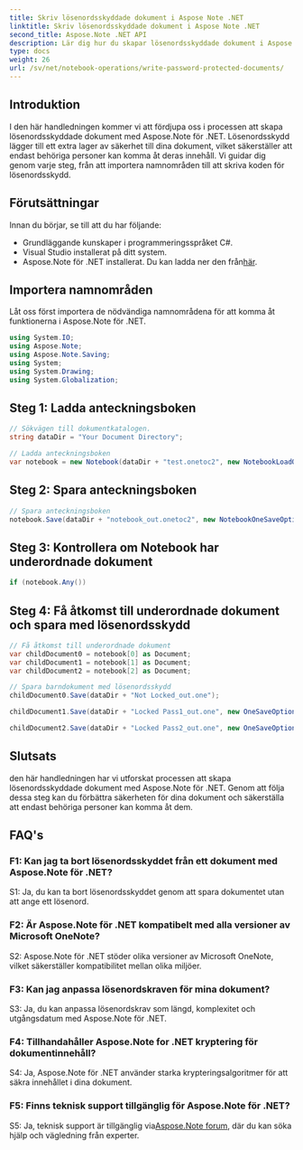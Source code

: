 ```yaml
---
title: Skriv lösenordsskyddade dokument i Aspose Note .NET
linktitle: Skriv lösenordsskyddade dokument i Aspose Note .NET
second_title: Aspose.Note .NET API
description: Lär dig hur du skapar lösenordsskyddade dokument i Aspose Note .NET för ökad säkerhet. Steg-för-steg handledning ingår.
type: docs
weight: 26
url: /sv/net/notebook-operations/write-password-protected-documents/
---
```

## Introduktion

I den här handledningen kommer vi att fördjupa oss i processen att skapa lösenordsskyddade dokument med Aspose.Note för .NET. Lösenordsskydd lägger till ett extra lager av säkerhet till dina dokument, vilket säkerställer att endast behöriga personer kan komma åt deras innehåll. Vi guidar dig genom varje steg, från att importera namnområden till att skriva koden för lösenordsskydd.

## Förutsättningar

Innan du börjar, se till att du har följande:
- Grundläggande kunskaper i programmeringsspråket C#.
- Visual Studio installerat på ditt system.
-  Aspose.Note för .NET installerat. Du kan ladda ner den från[här](https://releases.aspose.com/note/net/).

## Importera namnområden

Låt oss först importera de nödvändiga namnområdena för att komma åt funktionerna i Aspose.Note för .NET.

```csharp
using System.IO;
using Aspose.Note;
using Aspose.Note.Saving;
using System;
using System.Drawing;
using System.Globalization;
```

## Steg 1: Ladda anteckningsboken
```csharp
// Sökvägen till dokumentkatalogen.
string dataDir = "Your Document Directory";

// Ladda anteckningsboken
var notebook = new Notebook(dataDir + "test.onetoc2", new NotebookLoadOptions() { DeferredLoading = false });
```

## Steg 2: Spara anteckningsboken
```csharp
// Spara anteckningsboken
notebook.Save(dataDir + "notebook_out.onetoc2", new NotebookOneSaveOptions() { DeferredSaving = true});
```

## Steg 3: Kontrollera om Notebook har underordnade dokument
```csharp
if (notebook.Any())
```

## Steg 4: Få åtkomst till underordnade dokument och spara med lösenordsskydd
```csharp
// Få åtkomst till underordnade dokument
var childDocument0 = notebook[0] as Document;
var childDocument1 = notebook[1] as Document;
var childDocument2 = notebook[2] as Document;

// Spara barndokument med lösenordsskydd
childDocument0.Save(dataDir + "Not Locked_out.one");

childDocument1.Save(dataDir + "Locked Pass1_out.one", new OneSaveOptions() { DocumentPassword = "pass" });

childDocument2.Save(dataDir + "Locked Pass2_out.one", new OneSaveOptions() { DocumentPassword = "pass2" });
```

## Slutsats
den här handledningen har vi utforskat processen att skapa lösenordsskyddade dokument med Aspose.Note för .NET. Genom att följa dessa steg kan du förbättra säkerheten för dina dokument och säkerställa att endast behöriga personer kan komma åt dem.

## FAQ's

### F1: Kan jag ta bort lösenordsskyddet från ett dokument med Aspose.Note för .NET?

S1: Ja, du kan ta bort lösenordsskyddet genom att spara dokumentet utan att ange ett lösenord.

### F2: Är Aspose.Note för .NET kompatibelt med alla versioner av Microsoft OneNote?

S2: Aspose.Note för .NET stöder olika versioner av Microsoft OneNote, vilket säkerställer kompatibilitet mellan olika miljöer.

### F3: Kan jag anpassa lösenordskraven för mina dokument?

S3: Ja, du kan anpassa lösenordskrav som längd, komplexitet och utgångsdatum med Aspose.Note för .NET.

### F4: Tillhandahåller Aspose.Note for .NET kryptering för dokumentinnehåll?

S4: Ja, Aspose.Note för .NET använder starka krypteringsalgoritmer för att säkra innehållet i dina dokument.

### F5: Finns teknisk support tillgänglig för Aspose.Note för .NET?

 S5: Ja, teknisk support är tillgänglig via[Aspose.Note forum](https://forum.aspose.com/c/note/28), där du kan söka hjälp och vägledning från experter.
